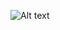 ![Alt text](https://raw.github.com/kevinbundi/secrets_app/master/3.jpg)
<!-- ![Alt text](https://raw.github.com/kevinbundi/secrets_app/master/2.PNG) -->